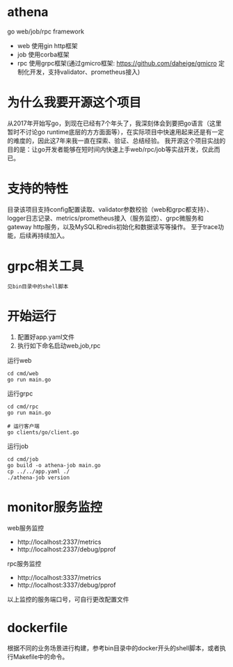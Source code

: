 # athena
go web/job/rpc framework
- web 使用gin http框架
- job 使用corba框架
- rpc 使用grpc框架(通过gmicro框架: https://github.com/daheige/gmicro 定制化开发，支持validator、prometheus接入)

# 为什么我要开源这个项目
从2017年开始写go，到现在已经有7个年头了，我深刻体会到要把go语言（这里暂时不讨论go runtime底层的方方面面等），在实际项目中快速用起来还是有一定的难度的，因此这7年来我一直在探索、验证、总结经验。
我开源这个项目实战的目的是：让go开发者能够在短时间内快速上手web/rpc/job等实战开发，仅此而已。

# 支持的特性
目录该项目支持config配置读取、validator参数校验（web和grpc都支持）、logger日志记录、metrics/prometheus接入（服务监控）、grpc微服务和gateway http服务，以及MySQL和redis初始化和数据读写等操作。
至于trace功能，后续再持续加入。

# grpc相关工具
    见bin目录中的shell脚本

# 开始运行
1. 配置好app.yaml文件
2. 执行如下命名启动web,job,rpc

运行web
```shell
cd cmd/web
go run main.go
```

运行grpc
```shell
cd cmd/rpc
go run main.go

# 运行客户端
go clients/go/client.go
```

运行job
```shell
cd cmd/job
go build -o athena-job main.go
cp ../../app.yaml ./
./athena-job version
```

# monitor服务监控
web服务监控
- http://localhost:2337/metrics
- http://localhost:2337/debug/pprof

rpc服务监控
- http://localhost:3337/metrics
- http://localhost:3337/debug/pprof

以上监控的服务端口号，可自行更改配置文件

# dockerfile
根据不同的业务场景进行构建，参考bin目录中的docker开头的shell脚本，或者执行Makefile中的命令。
